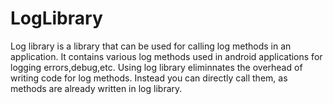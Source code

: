 # LogLibrary
Log library is a library that can be used for calling log methods in an application. It contains various log methods used in android applications for logging errors,debug,etc.
Using log library eliminnates the overhead of writing code for log methods. Instead you can directly call them, as methods are already written in log library.

